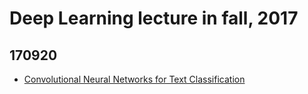 # Deep Learning lecture in fall, 2017

## 170920
* [Convolutional Neural Networks for Text Classification](https://www.youtube.com/watch?v=bnmAsFBl4E4&feature=youtu.be#t=1h08m08s)
